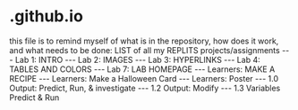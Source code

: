 # .github.io
this file is to remind myself of what is in the repository, how does it work, and what needs to be done:
LIST of all my REPLITS projects/assignments 
--- Lab 1: INTRO 
--- Lab 2: IMAGES 
--- Lab 3: HYPERLINKS 
--- Lab 4: TABLES AND COLORS 
--- Lab 7: LAB HOMEPAGE 
--- Learners: MAKE A RECIPE 
--- Learners: Make a Halloween Card 
--- Learners: Poster 
--- 1.0 Output: Predict, Run, & investigate 
--- 1.2 Output: Modify 
--- 1.3 Variables Predict & Run 
